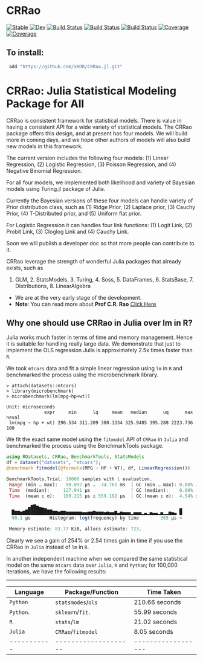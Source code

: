 # CRRao

[![Stable](https://img.shields.io/badge/docs-stable-blue.svg)](https://xKDR.github.io/CRRao.jl/stable)
[![Dev](https://img.shields.io/badge/docs-dev-blue.svg)](https://xKDR.github.io/CRRao.jl/dev)
[![Build Status](https://travis-ci.com/xKDR/CRRao.jl.svg?branch=main)](https://travis-ci.com/xKDR/CRRao.jl)
[![Build Status](https://ci.appveyor.com/api/projects/status/github/xKDR/CRRao.jl?svg=true)](https://ci.appveyor.com/project/xKDR/CRRao-jl)
[![Build Status](https://api.cirrus-ci.com/github/xKDR/CRRao.jl.svg)](https://cirrus-ci.com/github/xKDR/CRRao.jl)
[![Coverage](https://codecov.io/gh/xKDR/CRRao.jl/branch/main/graph/badge.svg)](https://codecov.io/gh/xKDR/CRRao.jl)
[![Coverage](https://coveralls.io/repos/github/xKDR/CRRao.jl/badge.svg?branch=main)](https://coveralls.io/github/xKDR/CRRao.jl?branch=main)

## To install: 
```Julia
 add "https://github.com/xKDR/CRRao.jl.git"
```

# CRRao: Julia Statistical Modeling Package for All

CRRao is consistent framework for statistical models. There is value in having a consistent API for a wide variety of statistical models. The CRRao package offers this design, and at present has four models. We will build more in coming days, and we hope other authors of models will also build new models in this framework.

The current version includes the following four models: 
(1) Linear Regression, 
(2) Logistic Regression, 
(3) Poisson Regression, and 
(4) Negative Binomial Regression. 

For all four models, we implemented both likelihood and variety of Bayesian models using Turing.jl package of Julia. 

Currently the Bayesian versions of these four models can handle variety of Prior distribution class, such as 
(1) Ridge Prior, 
(2) Laplace prior, 
(3) Cauchy Prior, 
(4) T-Distributed prior, and 
(5) Uniform flat prior. 

For Logistic Regression it can handles four link functions: (1) Logit Link, (2) Probit Link, (3) Cloglog Link and (4) Cauchy Link.

Soon we will publish a developer doc so that more people can contribute to it.

CRRao leverage the strength of wonderful Julia packages that already exists, such as 
   1. GLM,  2. StatsModels, 3. Turing,  4. Soss, 5. DataFrames, 6. StatsBase, 7. Distributions, 8. LinearAlgebra

+ We are at the very early stage of the development.
+ **Note**: You can read more about **Prof C.R. Rao** [Click Here](https://en.wikipedia.org/wiki/C._R._Rao)

## **Why one should use CRRao in Julia over lm in R?**

Julia works much faster in terms of time and memory management. Hence it is suitable for handling really large data. We demonstrate that just to implement the OLS regression Julia is approximately 2.5x times faster than `R`.

We took `mtcars` data and fit a simple linear regression using `lm` in `R` and benchmarked the process using the microbenchmark library. 

```{r}
> attach(datasets::mtcars)
> library(microbenchmark)
> microbenchmark(lm(mpg~hp+wt))
```

```{r}
Unit: microseconds
              expr     min      lq     mean   median      uq      max neval
 lm(mpg ~ hp + wt) 290.534 311.209 380.1334 325.9485 395.288 2223.736   100
```

We fit the exact same model using the `fitmodel` API of `CRRao` in `Julia` and benchmarked the process using the BenchmarkTools package.

```julia
using RDatasets, CRRao, BenchmarkTools, StatsModels
df = dataset("datasets", "mtcars");
@benchmark fitmodel(@formula(MPG ~ HP + WT), df, LinearRegression())
```

```julia
BenchmarkTools.Trial: 10000 samples with 1 evaluation.
 Range (min … max):   90.092 μs …  34.761 ms  ┊ GC (min … max): 0.00% … 0.00%
 Time  (median):     127.941 μs               ┊ GC (median):    0.00%
 Time  (mean ± σ):   160.215 μs ± 559.192 μs  ┊ GC (mean ± σ):  4.54% ± 3.30%

        ▄▇█▆▄▃▂                                                 ▂
  █▆▆▅▆██████████▆▆▅▆▆▅▅▅▅▅▅▄▄▅▅▆▅▅▅▄▅▄▄▆▃▅▄▄▄▁▄▄▄▁▃▁▄▃▃▁▄▁▁▅▄▃ █
  90.1 μs       Histogram: log(frequency) by time        365 μs <

 Memory estimate: 83.77 KiB, allocs estimate: 723.
```


Clearly we see a gain of 254% or 2.54 times gain in time if you use the CRRao in `Julia` instead of `lm` in `R`.


In another independent machine when we compared the same statistical model on the same `mtcars` data over `Julia`, `R` and `Python`; for 100,000 iterations, we have the following results:

--------------------------------------------------
Language   |   Package/Function |    Time Taken
-----------| -------------------|------------------
`Python`   |  `statsmodes`/`ols`|  210.66 seconds
`Python`.  |  `sklearn`/`fit`.  |   55.99 seconds
`R`        |  `stats`/`lm`      |   21.02 seconds
`Julia`    |  `CRRao`/`fitmodel`|    8.05 seconds
-----------|--------------------|------------------
